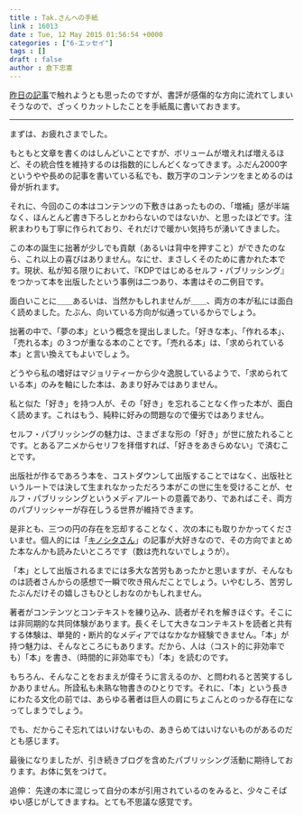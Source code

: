 ```yaml
---
title : Tak.さんへの手紙
link : 16013
date : Tue, 12 May 2015 01:56:54 +0000
categories : ["6-エッセイ"]
tags : []
draft : false
author : 倉下忠憲
---
```


<a href="https://rashita.net/blog/?p=16007" target="_blank">昨日の記事</a>で触れようとも思ったのですが、書評が感傷的な方向に流れてしまいそうなので、ざっくりカットしたことを手紙風に書いておきます。

<hr />

まずは、お疲れさまでした。

もともと文章を書くのはしんどいことですが、ボリュームが増えれば増えるほど、その統合性を維持するのは指数的にしんどくなってきます。ふだん2000字というやや長めの記事を書いている私でも、数万字のコンテンツをまとめるのは骨が折れます。

それに、今回のこの本はコンテンツの下敷きはあったものの、「増補」感が半端なく、ほんとんど書き下ろしとかわらないのではないか、と思ったほどです。注釈まわりも丁寧に作られており、それだけで暖かい気持ちが湧いてきました。

この本の誕生に拙著が少しでも貢献（あるいは背中を押すこと）ができたのなら、これ以上の喜びはありません。なにせ、まさしくそのために書かれた本です。現状、私が知る限りにおいて、『KDPではじめるセルフ・パブリッシング』をつかって本を出版したという事例は二つあり、本書はその二例目です。

面白いことに＿＿あるいは、当然かもしれませんが＿＿、両方の本が私には面白く読めました。たぶん、向いている方向が似通っているからでしょう。

拙著の中で、「夢の本」という概念を提出しました。「好きな本」、「作れる本」、「売れる本」の３つが重なる本のことです。「売れる本」は、「求められている本」と言い換えてもよいでしょう。

どうやら私の嗜好はマジョリティーから少々逸脱しているようで、「求められている本」のみを軸にした本は、あまり好みではありません。

私と似た「好き」を持つ人が、その「好き」を忘れることなく作った本が、面白く読めます。これはもう、純粋に好みの問題なので優劣ではありません。

セルフ・パブリッシングの魅力は、さまざまな形の「好き」が世に放たれることです。とあるアニメからセリフを拝借すれば、「好きをあきらめない」で済むことです。

出版社が作るであろう本を、コストダウンして出版することではなく、出版社というルートでは決して生まれなかっただろう本がこの世に生を受けることが、セルフ・パブリッシングというメディアルートの意義であり、であればこそ、両方のパブリッシャーが存在しうる世界が維持できます。

是非とも、三つの円の存在を忘却することなく、次の本にも取りかかってくださいませ。個人的には「<a href="http://takpluspluslog.blog.so-net.ne.jp/2014-11-24" target="_blank">キノシタさん</a>」の記事が大好きなので、その方向でまとめた本なんかも読みたいところです（数は売れないでしょうが）。

「本」として出版されるまでには多大な苦労もあったかと思いますが、そんなものは読者さんからの感想で一瞬で吹き飛んだことでしょう。いやむしろ、苦労したぶんだけその嬉しさもひとしおなのかもしれません。

著者がコンテンツとコンテキストを練り込み、読者がそれを解きほぐす。そこには非同期的な共同体験があります。長くそして大きなコンテキストを読者と共有する体験は、単発的・断片的なメディアではなかなか経験できません。「本」が持つ魅力は、そんなところにもあります。だから、人は（コスト的に非効率でも）「本」を書き、（時間的に非効率でも）「本」を読むのです。

もちろん、そんなことをおまえが偉そうに言えるのか、と問われると苦笑するしかありません。所詮私も未熟な物書きのひとりです。それに、「本」という長きにわたる文化の前では、あらゆる著者は巨人の肩にちょこんとのっかる存在になってしまうでしょう。

でも、だからこそ忘れてはいけないもの、あきらめてはいけないものがあるのだとも感じます。

最後になりましたが、引き続きブログを含めたパブリッシング活動に期待しております。お体に気をつけて。

追伸：
先達の本に混じって自分の本が引用されているのをみると、少々こそばゆい感じがしてきますね。とても不思議な感覚です。